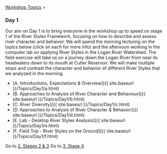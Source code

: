 [Workshop Topics](http://riverstyles.joewheaton.org/workshop-topics)‎ > ‎

### Day 1

Our aim on Day 1 is to bring everyone in the workshop up to speed on stage 1 of the River Styles Framework, focusing on how to describe and assess river character and behaivor. We will spend the morning lecturing on the topics below (click on each for more info) and the afternoon working in the computer lab on applying River Styles in the Logan River Watershed. The field exercise will take us on a journey down the Logan River from near its headwaters down to its mouth at Cutler Reservoir. We will make multiple stops and contrast the character and behavior of different River Styles that we analyzed in the morning. 

- [A. Introductions, Expectations & Overview]({{ site.baseurl }}/Topics/Day1/a.html)
- [B. Approaches to Analysis of River Character and Behaviour]({{ site.baseurl }}/Topics/Day1/b.html)
- [C. River Diversity]({{ site.baseurl }}/Topics/Day1/c.html)
- [D. Approaches to Analysis of River Character & Behavior]({{ site.baseurl }}/Topics/Day1/d.html)
- [E. Lab - Desktop River Styles Analysis]({{ site.baseurl }}/Topics/Day1/e.html)
- [F. Field Trip - River Styles on the Ground]({{ site.baseurl }}/Topics/Day1/f.html)



Go to [2. Stages 2 & 3](https://sites.google.com/a/joewheaton.org/riverstyles/workshop-topics/restoration-conservation-regulations-tuesday)        Go to [3. Stage 4](https://sites.google.com/a/joewheaton.org/riverstyles/workshop-topics/designing-monitoring-restoration-projects-with-beaver-wedneday)

